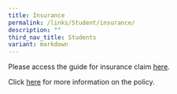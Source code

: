 ```yaml
---
title: Insurance
permalink: /links/Student/insurance/
description: ""
third_nav_title: Students
variant: markdown
---
```

<div align="justify">

<p>Please access the guide for insurance claim <a href="/files/Insurance/Student%20GPA%20User%20Guide%20Parent.pdf">here</a>.</p>

<p>Click <a href="/files/Insurance/Product_Fact_Sheet__Year_2025_.pdf">here</a> for more information on the policy.</p>
	
</div>